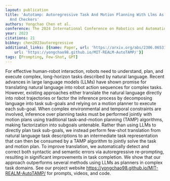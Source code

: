 ```yaml
---
layout: publication
title: 'Autotamp: Autoregressive Task And Motion Planning With Llms As Translators
  And Checkers'
authors: Yongchao Chen et al.
conference: The 2024 International Conference on Robotics and Automation
year: 2023
citations: 21
bibkey: chen2023autoregressive
additional_links: [{name: Paper, url: 'https://arxiv.org/abs/2306.06531'}, {name: Code,
    url: 'https://yongchao98.github.io/MIT-REALM-AutoTAMP/'}]
tags: [Prompting, Few-Shot, GPT]
---
```

For effective human-robot interaction, robots need to understand, plan, and
execute complex, long-horizon tasks described by natural language. Recent
advances in large language models (LLMs) have shown promise for translating
natural language into robot action sequences for complex tasks. However,
existing approaches either translate the natural language directly into robot
trajectories or factor the inference process by decomposing language into task
sub-goals and relying on a motion planner to execute each sub-goal. When
complex environmental and temporal constraints are involved, inference over
planning tasks must be performed jointly with motion plans using traditional
task-and-motion planning (TAMP) algorithms, making factorization into subgoals
untenable. Rather than using LLMs to directly plan task sub-goals, we instead
perform few-shot translation from natural language task descriptions to an
intermediate task representation that can then be consumed by a TAMP algorithm
to jointly solve the task and motion plan. To improve translation, we
automatically detect and correct both syntactic and semantic errors via
autoregressive re-prompting, resulting in significant improvements in task
completion. We show that our approach outperforms several methods using LLMs as
planners in complex task domains. See our project website
https://yongchao98.github.io/MIT-REALM-AutoTAMP/ for prompts, videos, and code.